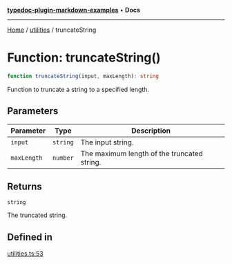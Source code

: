 [**typedoc-plugin-markdown-examples**](../../README.md) • **Docs**

***

[Home](../../README.md) / [utilities](../README.md) / truncateString

# Function: truncateString()

```ts
function truncateString(input, maxLength): string
```

Function to truncate a string to a specified length.

## Parameters

| Parameter | Type | Description |
| ------ | ------ | ------ |
| `input` | `string` | The input string. |
| `maxLength` | `number` | The maximum length of the truncated string. |

## Returns

`string`

The truncated string.

## Defined in

[utilities.ts:53](https://github.com/typedoc2md/typedoc-plugin-markdown-examples/blob/main/dummy-api/src/utilities.ts#L53)
